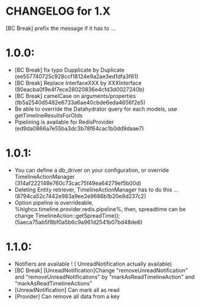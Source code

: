 CHANGELOG for 1.X
===================

[BC Break] prefix the message if it has to ...

# 1.0.0:

- [BC Break] fix typo Dupplicate by Duplicate (ee557740725c928ccf18124e9a2ae3ed1dfa3f61)
- [BC Break] Replace InterfaceXXX by XXXInterface (80eacba0f9e4f7ece28020836e4cfd3d0027240b)
- [BC Break] camelCase on arguments/properties (fb5a2540d5482e6733a6ae40cbde6eda4656f2e5)
- Be able to override the Datahydrator query for each models, use getTimelineResultsForOIds
- Pipelining is available for RedisProvider (ed9da0866a7e55ba3dc3b78f64cac1b0dd9daae7)

# 1.0.1:

- You can define a db_driver on your configuration, or override TimelineActionManager (314af222148e760c73cac75f49ea64279ef5b00d)
- Deleting Entity retriever, TimelineActionManager has to do this ... (8794ca52c7442e983a9ee2e9686b1b20e8d237c2)
- Option pipeline is overrideable, %highco.timeline.provider.redis.pipeline%, then, spreadtime can be change TimelineAction::getSpreadTime(); (5aeca75ab5f8bf0a5b6c9a961d2541b07bd48de6)


# 1.1.0:

- Notifiers are available ! ( UnreadNotification actually available)
- [BC Break] [UnreadNotification]Change "removeUnreadNotification" and "removeUnreadNotifications" by "markAsReadTimelineAction" and "markAsReadTimelineActions"
- [UnreadNotification] Can mark all as read
- [Provider] Can remove all data from a key
